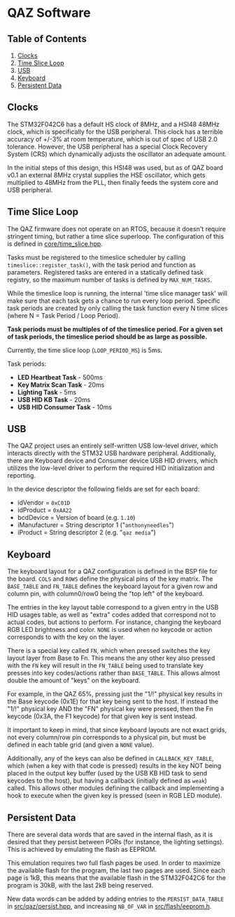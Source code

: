 # **QAZ Software**

## **Table of Contents**

1. [Clocks](#clocks)
1. [Time Slice Loop](#time-slice-loop)
1. [USB](#usb)
1. [Keyboard](#keyboard)
1. [Persistent Data](#persistent-data)

## **Clocks**

The STM32F042C6 has a default HS clock of 8MHz, and a HSI48 48MHz clock, which is specifically for
the USB peripheral. This clock has a terrible accuracy of +/-3% at room temperature, which is out
of spec of USB 2.0 tolerance. However, the USB peripheral has a special Clock Recovery System (CRS)
which dynamically adjusts the oscillator an adequate amount.

In the initial steps of this design, this HSI48 was used, but as of QAZ board v0.1 an external 8MHz
crystal supplies the HSE oscillator, which gets multiplied to 48MHz from the PLL, then finally
feeds the system core and USB peripheral.

## **Time Slice Loop**

The QAZ firmware does not operate on an RTOS, because it doesn't require stringent timing, but
rather a time slice superloop. The configuration of this is defined in
[core/time_slice.hpp](../../src/core/time_slice.hpp).

Tasks must be registered to the timeslice scheduler by calling `timeslice::register_task()`, with
the task period and function as parameters. Registered tasks are entered in a statically defined
task registry, so the maximum number of tasks is defined by `MAX_NUM_TASKS`.

While the timeslice loop is running, the internal 'time slice manager task' will make sure that
each task gets a chance to run every loop period. Specific task periods are created by only
calling the task function every N time slices (where N = Task Period / Loop Period).

**Task periods must be multiples of of the timeslice period. For a given set of task periods,
the timeslice period should be as large as possible.**

Currently, the time slice loop (`LOOP_PERIOD_MS`) is 5ms.

Task periods:
- **LED Heartbeat Task** - 500ms
- **Key Matrix Scan Task** - 20ms
- **Lighting Task** - 5ms
- **USB HID KB Task** - 20ms
- **USB HID Consumer Task** - 10ms

## **USB**

The QAZ project uses an entirely self-written USB low-level driver, which interacts directly with
the STM32 USB hardware peripheral. Additionally, there are Keyboard device and Consumer device USB
HID drivers, which utilizes the low-level driver to perform the required HID initialization and
reporting.

In the device descriptor the following fields are set for each board:
- idVendor = `0xC01D`
- idProduct = `0xAA22`
- bcdDevice = Version of board (e.g. `1.10`)
- iManufacturer = String descriptor 1 ("`anthonyneedles`")
- iProduct =  String descriptor 2 (e.g. "`qaz media`")

## **Keyboard**

The keyboard layout for a QAZ configuration is defined in the BSP file for the board. `COLS` and
`ROWS` define the physical pins of the key matrix. The `BASE_TABLE` and `FN_TABLE` defines the
keyboard layout for a given row and column pin, with column0/row0 being the "top left" of the
keyboard.

The entries in the key layout table correspond to a given entry in the USB HID usages table, as
well as "extra" codes added that correspond not to actual codes, but actions to perform. For
instance, changing the keyboard RGB LED brightness and color. `NONE` is used when no keycode or
action corresponds to with the key on the layer.

There is a special key called `FN`, which when pressed switches the key layout layer from Base to
Fn. This means the any other key also pressed with the `FN` key will result in the `FN_TABLE`
being used to translate key presses into key codes/actions rather than `BASE_TABLE`. This allows
almost double the amount of "keys" on the keyboard.

For example, in the QAZ 65%, pressing just the "1/!" physical key results in the Base keycode
(0x1E) for that key being sent to the host. If instead the "1/!" physical key AND the "FN"
physical key were pressed, then the Fn keycode (0x3A, the F1 keycode) for that given key is
sent instead.

It important to keep in mind, that since keyboard layouts are not exact grids, not every column/row
pin corresponds to a physical pin, but must be defined in each table grid (and given a `NONE` value).

Additionally, any of the keys can also be defined in `CALLBACK_KEY_TABLE`, which (when a key with
that code is pressed) results in the key NOT being placed in the output key buffer (used by the USB
KB HID task to send keycodes to the host), but having a callback (initially defined as `weak`)
called. This allows other modules defining the callback and implementing a hook to execute when the
given key is pressed (seen in RGB LED module).

## **Persistent Data**

There are several data words that are saved in the internal flash, as it is desired that they
persist between PORs (for instance, the lighting settings). This is achieved by emulating the
flash as EEPROM.

This emulation requires two full flash pages be used. In order to maximize the available flash for
the program, the last two pages are used. Since each page is 1kB, this means that the available
flash in the STM32F042C6 for the program is 30kB, with the last 2kB being reserved.

New data words can be added by adding entries to the `PERSIST_DATA_TABLE` in
[src/qaz/persist.hpp](../../src/flash/persist.hpp), and increasing `NB_OF_VAR` in
[src/flash/eeprom.h](../../src/flash/eeprom.h).
